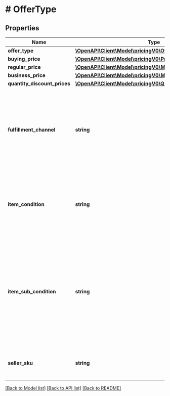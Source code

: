 # # OfferType

## Properties

Name | Type | Description | Notes
------------ | ------------- | ------------- | -------------
**offer_type** | [**\OpenAPI\Client\Model\pricingV0\OfferCustomerType**](OfferCustomerType.md) |  | [optional]
**buying_price** | [**\OpenAPI\Client\Model\pricingV0\PriceType**](PriceType.md) |  |
**regular_price** | [**\OpenAPI\Client\Model\pricingV0\MoneyType**](MoneyType.md) |  |
**business_price** | [**\OpenAPI\Client\Model\pricingV0\MoneyType**](MoneyType.md) |  | [optional]
**quantity_discount_prices** | [**\OpenAPI\Client\Model\pricingV0\QuantityDiscountPriceType[]**](QuantityDiscountPriceType.md) |  | [optional]
**fulfillment_channel** | **string** | The fulfillment channel for the offer listing. Possible values:  * Amazon - Fulfilled by Amazon. * Merchant - Fulfilled by the seller. |
**item_condition** | **string** | The item condition for the offer listing. Possible values: New, Used, Collectible, Refurbished, or Club. |
**item_sub_condition** | **string** | The item subcondition for the offer listing. Possible values: New, Mint, Very Good, Good, Acceptable, Poor, Club, OEM, Warranty, Refurbished Warranty, Refurbished, Open Box, or Other. |
**seller_sku** | **string** | The seller stock keeping unit (SKU) of the item. |

[[Back to Model list]](../../README.md#models) [[Back to API list]](../../README.md#endpoints) [[Back to README]](../../README.md)

